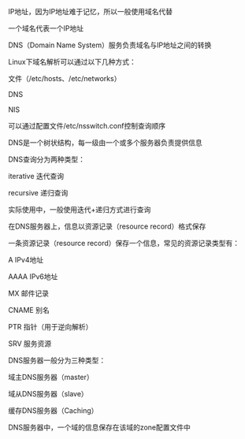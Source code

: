 IP地址，因为IP地址难于记忆，所以一般使用域名代替

一个域名代表一个IP地址

DNS（Domain Name System）服务负责域名与IP地址之间的转换

Linux下域名解析可以通过以下几种方式：

文件（/etc/hosts、/etc/networks）

DNS

NIS

可以通过配置文件/etc/nsswitch.conf控制查询顺序

DNS是一个树状结构，每一级由一个或多个服务器负责提供信息

DNS查询分为两种类型：

iterative   迭代查询

recursive  递归查询

实际使用中，一般使用迭代+递归方式进行查询

在DNS服务器上，信息以资源记录（resource record）格式保存

一条资源记录（resource record）保存一个信息，常见的资源记录类型有：

A        IPv4地址

AAAA   IPv6地址

MX      邮件记录

CNAME 别名 

PTR     指针（用于逆向解析）

SRV     服务资源

DNS服务器一般分为三种类型：

域主DNS服务器（master）

域从DNS服务器（slave）

缓存DNS服务器（Caching）

DNS服务器中，一个域的信息保存在该域的zone配置文件中

